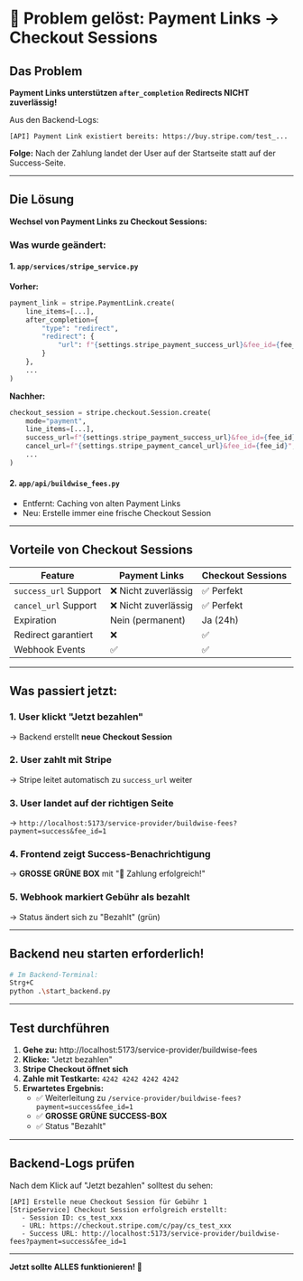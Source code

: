 # 🎯 Problem gelöst: Payment Links → Checkout Sessions

## Das Problem

**Payment Links unterstützen `after_completion` Redirects NICHT zuverlässig!**

Aus den Backend-Logs:
```
[API] Payment Link existiert bereits: https://buy.stripe.com/test_...
```

**Folge:** Nach der Zahlung landet der User auf der Startseite statt auf der Success-Seite.

---

## Die Lösung

**Wechsel von Payment Links zu Checkout Sessions:**

### Was wurde geändert:

#### 1. `app/services/stripe_service.py`

**Vorher:**
```python
payment_link = stripe.PaymentLink.create(
    line_items=[...],
    after_completion={
        "type": "redirect",
        "redirect": {
            "url": f"{settings.stripe_payment_success_url}&fee_id={fee_id}"
        }
    },
    ...
)
```

**Nachher:**
```python
checkout_session = stripe.checkout.Session.create(
    mode="payment",
    line_items=[...],
    success_url=f"{settings.stripe_payment_success_url}&fee_id={fee_id}",
    cancel_url=f"{settings.stripe_payment_cancel_url}&fee_id={fee_id}",
    ...
)
```

#### 2. `app/api/buildwise_fees.py`

- Entfernt: Caching von alten Payment Links
- Neu: Erstelle immer eine frische Checkout Session

---

## Vorteile von Checkout Sessions

| Feature | Payment Links | Checkout Sessions |
|---------|---------------|-------------------|
| `success_url` Support | ❌ Nicht zuverlässig | ✅ Perfekt |
| `cancel_url` Support | ❌ Nicht zuverlässig | ✅ Perfekt |
| Expiration | Nein (permanent) | Ja (24h) |
| Redirect garantiert | ❌ | ✅ |
| Webhook Events | ✅ | ✅ |

---

## Was passiert jetzt:

### 1. User klickt "Jetzt bezahlen"
→ Backend erstellt **neue Checkout Session**

### 2. User zahlt mit Stripe
→ Stripe leitet automatisch zu `success_url` weiter

### 3. User landet auf der richtigen Seite
→ `http://localhost:5173/service-provider/buildwise-fees?payment=success&fee_id=1`

### 4. Frontend zeigt Success-Benachrichtigung
→ **GROSSE GRÜNE BOX** mit "🎉 Zahlung erfolgreich!"

### 5. Webhook markiert Gebühr als bezahlt
→ Status ändert sich zu "Bezahlt" (grün)

---

## Backend neu starten erforderlich!

```bash
# Im Backend-Terminal:
Strg+C
python .\start_backend.py
```

---

## Test durchführen

1. **Gehe zu:** http://localhost:5173/service-provider/buildwise-fees
2. **Klicke:** "Jetzt bezahlen"
3. **Stripe Checkout öffnet sich**
4. **Zahle mit Testkarte:** `4242 4242 4242 4242`
5. **Erwartetes Ergebnis:**
   - ✅ Weiterleitung zu `/service-provider/buildwise-fees?payment=success&fee_id=1`
   - ✅ **GROSSE GRÜNE SUCCESS-BOX**
   - ✅ Status "Bezahlt"

---

## Backend-Logs prüfen

Nach dem Klick auf "Jetzt bezahlen" solltest du sehen:

```
[API] Erstelle neue Checkout Session für Gebühr 1
[StripeService] Checkout Session erfolgreich erstellt:
   - Session ID: cs_test_xxx
   - URL: https://checkout.stripe.com/c/pay/cs_test_xxx
   - Success URL: http://localhost:5173/service-provider/buildwise-fees?payment=success&fee_id=1
```

---

**Jetzt sollte ALLES funktionieren! 🚀**


